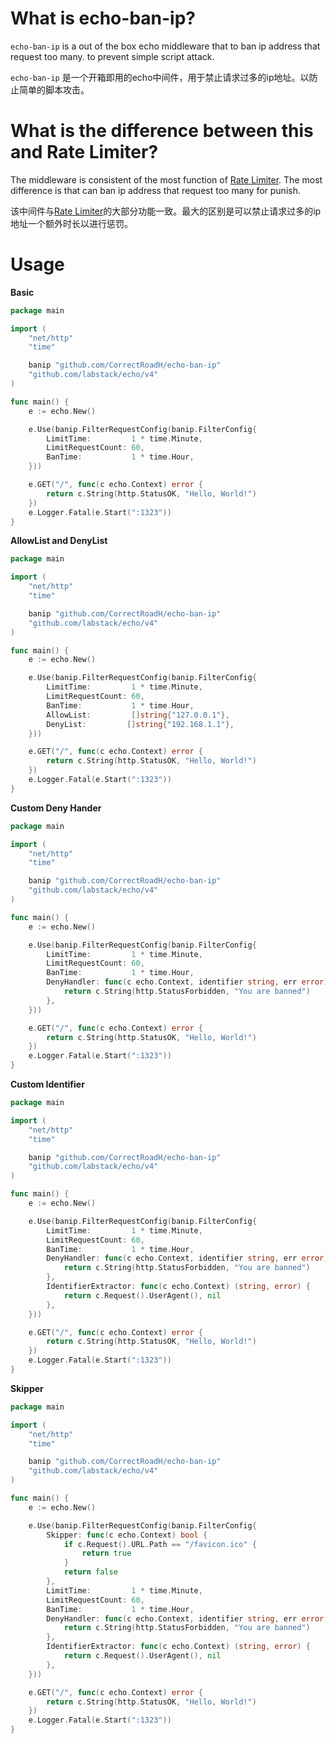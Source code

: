 # What is echo-ban-ip? 

`echo-ban-ip` is a out of the box echo middleware that to ban ip address that request too many. to prevent simple script attack.

`echo-ban-ip` 是一个开箱即用的echo中间件，用于禁止请求过多的ip地址。以防止简单的脚本攻击。

# What is the difference between this and Rate Limiter?

The middleware is consistent of the most function of [Rate Limiter](https://echo.labstack.com/docs/middleware/rate-limiter). The most difference is that can ban ip address that request too many for punish.

该中间件与[Rate Limiter](https://echo.labstack.com/docs/middleware/rate-limiter)的大部分功能一致。最大的区别是可以禁止请求过多的ip地址一个额外时长以进行惩罚。
# Usage

**Basic**
```go
package main

import (
	"net/http"
	"time"

	banip "github.com/CorrectRoadH/echo-ban-ip"
	"github.com/labstack/echo/v4"
)

func main() {
	e := echo.New()

	e.Use(banip.FilterRequestConfig(banip.FilterConfig{
		LimitTime:         1 * time.Minute,
		LimitRequestCount: 60,
		BanTime:           1 * time.Hour,
	}))

	e.GET("/", func(c echo.Context) error {
		return c.String(http.StatusOK, "Hello, World!")
	})
	e.Logger.Fatal(e.Start(":1323"))
}
```

**AllowList and DenyList**
```go
package main

import (
	"net/http"
	"time"

	banip "github.com/CorrectRoadH/echo-ban-ip"
	"github.com/labstack/echo/v4"
)

func main() {
	e := echo.New()

	e.Use(banip.FilterRequestConfig(banip.FilterConfig{
		LimitTime:         1 * time.Minute,
		LimitRequestCount: 60,
		BanTime:           1 * time.Hour,
		AllowList:         []string{"127.0.0.1"},
		DenyList:         []string{"192.168.1.1"},
	}))

	e.GET("/", func(c echo.Context) error {
		return c.String(http.StatusOK, "Hello, World!")
	})
	e.Logger.Fatal(e.Start(":1323"))
}

```


**Custom Deny Hander**
```go
package main

import (
	"net/http"
	"time"

	banip "github.com/CorrectRoadH/echo-ban-ip"
	"github.com/labstack/echo/v4"
)

func main() {
	e := echo.New()

	e.Use(banip.FilterRequestConfig(banip.FilterConfig{
		LimitTime:         1 * time.Minute,
		LimitRequestCount: 60,
		BanTime:           1 * time.Hour,
		DenyHandler: func(c echo.Context, identifier string, err error) error {
			return c.String(http.StatusForbidden, "You are banned")
		},
	}))

	e.GET("/", func(c echo.Context) error {
		return c.String(http.StatusOK, "Hello, World!")
	})
	e.Logger.Fatal(e.Start(":1323"))
}
```

**Custom Identifier**
```go
package main

import (
	"net/http"
	"time"

	banip "github.com/CorrectRoadH/echo-ban-ip"
	"github.com/labstack/echo/v4"
)

func main() {
	e := echo.New()

	e.Use(banip.FilterRequestConfig(banip.FilterConfig{
		LimitTime:         1 * time.Minute,
		LimitRequestCount: 60,
		BanTime:           1 * time.Hour,
		DenyHandler: func(c echo.Context, identifier string, err error) error {
			return c.String(http.StatusForbidden, "You are banned")
		},
		IdentifierExtractor: func(c echo.Context) (string, error) {
			return c.Request().UserAgent(), nil
		},
	}))

	e.GET("/", func(c echo.Context) error {
		return c.String(http.StatusOK, "Hello, World!")
	})
	e.Logger.Fatal(e.Start(":1323"))
}
```

**Skipper**
```go
package main

import (
	"net/http"
	"time"

	banip "github.com/CorrectRoadH/echo-ban-ip"
	"github.com/labstack/echo/v4"
)

func main() {
	e := echo.New()

	e.Use(banip.FilterRequestConfig(banip.FilterConfig{
		Skipper: func(c echo.Context) bool {
			if c.Request().URL.Path == "/favicon.ico" {
				return true
			}
			return false
		},
		LimitTime:         1 * time.Minute,
		LimitRequestCount: 60,
		BanTime:           1 * time.Hour,
		DenyHandler: func(c echo.Context, identifier string, err error) error {
			return c.String(http.StatusForbidden, "You are banned")
		},
		IdentifierExtractor: func(c echo.Context) (string, error) {
			return c.Request().UserAgent(), nil
		},
	}))

	e.GET("/", func(c echo.Context) error {
		return c.String(http.StatusOK, "Hello, World!")
	})
	e.Logger.Fatal(e.Start(":1323"))
}
```
